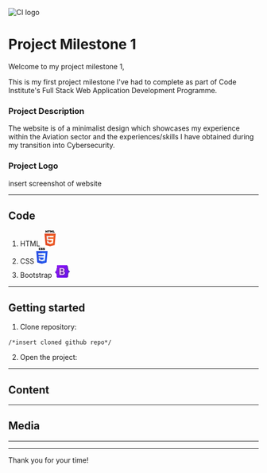 ![CI logo](https://codeinstitute.s3.amazonaws.com/fullstack/ci_logo_small.png)

# Project Milestone 1

Welcome to my project milestone 1,

This is my first project milestone I've had to complete as part of Code Institute's Full Stack Web Application Development Programme.

### Project Description

The website is of a minimalist design which showcases my experience within the Aviation sector and the experiences/skills I have obtained during my transition into Cybersecurity. 

### Project Logo

insert screenshot of website

------

## Code

1. HTML ![HTML 5](HTML5.png)
2. CSS ![CSS](CSS3.png)
3. Bootstrap ![Bootstrap](Bootstrap.png)

------

## Getting started

1. Clone repository:
```
/*insert cloned github repo*/
```

2. Open the project:



------

## Content

------

## Media

------


---

Thank you for your time!
